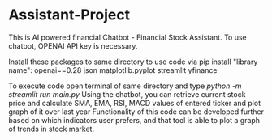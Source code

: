 # Assistant-Project
This is AI powered financial Chatbot - Financial Stock Assistant. To use chatbot, OPENAI API key is necessary.

Install these packages to same directory to use code via pip install "library name":
openai==0.28
json
matplotlib.pyplot
streamlit
yfinance

To execute code open terminal of same directory and type _python -m streamlit run main.py_
Using the chatbot, you can retrieve current stock price and calculate SMA, EMA, RSI, MACD values of entered ticker and plot graph of it over last year
Functionality of this code can be developed further based on which indicators user prefers, and that tool is able to plot a graph of trends in stock market.
